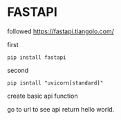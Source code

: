 # FASTAPI

followed  https://fastapi.tiangolo.com/

first 
```
pip install fastapi
```
second 
```
pip isntall "uvicorn[standard]"
```

create basic api function

go to url to see api return hello world.


